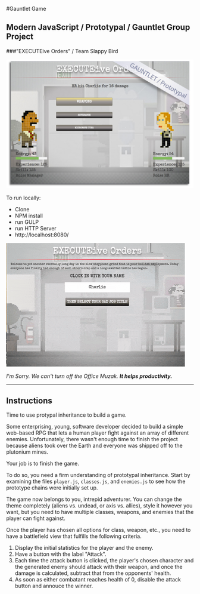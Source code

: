#Gauntlet Game
## Modern JavaScript / Prototypal / Gauntlet Group Project 
###"EXECUTEive Orders" / Team Slappy Bird

![EXECUTEive Orders](img/EXECUTiveOrdersSCREEN.jpg?raw=true "EXECUTEive Orders Screenshot")

To run locally:
+ Clone
+ NPM install
+ run GULP
+ run HTTP Server
+ http://localhost:8080/

![EXECUTEive Orders Animated GIF](img/EXECUTiveOrdersANIMATED.gif?raw=true "EXECUTEive Orders gif")

_I'm Sorry. We can't turn off the Office Muzak. ***It helps productivity.***_

***
## Instructions

Time to use protypal inheritance to build a game.

Some enterprising, young, software developer decided to build a simple web-based RPG that lets a human player fight against an array of different enemies. Unfortunately, there wasn't enough time to finish the project because aliens took over the Earth and everyone was shipped off to the plutonium mines.

Your job is to finish the game.

To do so, you need a firm understanding of prototypal inheritance. Start by examining the files `player.js`, `classes.js`, and `enemies.js` to see how the prototype chains were initially set up.

The game now belongs to you, intrepid adventurer. You can change the theme completely (aliens vs. undead, or axis vs. allies), style it however you want, but you need to have multiple classes, weapons, and enemies that the player can fight against.

Once the player has chosen all options for class, weapon, etc., you need to have a battlefield view that fulfills the following criteria.

1. Display the initial statistics for the player and the enemy.
2. Have a button with the label "Attack".
3. Each time the attack button is clicked, the player's chosen character and the generated enemy should attack with their weapon, and once the damage is calculated, subtract that from the opponents' health.
4. As soon as either combatant reaches health of 0, disable the attack button and annouce the winner.

